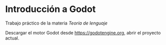 # Introducción a Godot

Trabajo práctico de la materia *Teoría de lenguaje*

Descargar el motor Godot desde https://godotengine.org, abrir el proyecto actual.
